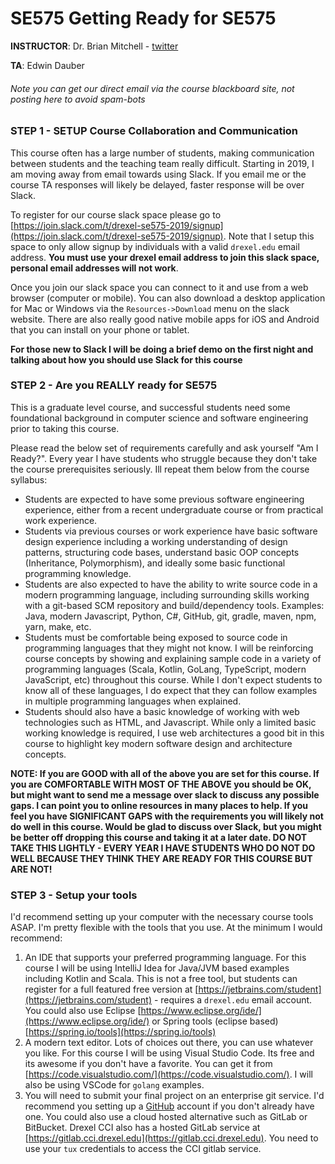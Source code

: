 # SE575 Getting Ready for SE575

**INSTRUCTOR**: Dr. Brian Mitchell - [twitter](https://twitter.com/DrBrianMitchell) 

**TA**: Edwin Dauber
###### Note you can get our direct email via the course blackboard site, not posting here to avoid spam-bots

### STEP 1 - SETUP Course Collaboration and Communication
This course often has a large number of students, making communication between students and the teaching team really difficult.  Starting in 2019, I am moving away from email towards using Slack.  If you email me or the course TA responses will likely be delayed, faster response will be over Slack.

To register for our course slack space please go to [https://join.slack.com/t/drexel-se575-2019/signup](https://join.slack.com/t/drexel-se575-2019/signup).  Note that I setup this space to only allow signup by individuals with a valid `drexel.edu` email address.  **You must use your drexel email address to join this slack space, personal email addresses will not work**.  

Once you join our slack space you can connect to it and use from a web browser (computer or mobile).  You can also download a desktop application for Mac or Windows via the `Resources->Download` menu on the slack website.  There are also really good native mobile apps for iOS and Android that you can install on your phone or tablet.

**For those new to Slack I will be doing a brief demo on the first night and talking about how you should use Slack for this course**



### STEP 2 - Are you REALLY ready for SE575
This is a graduate level course, and successful students need some foundational background in computer science and software engineering prior to taking this course.

Please read the below set of requirements carefully and ask yourself "Am I Ready?".  Every year I have students who struggle because they don't take the course prerequisites seriously.  Ill repeat them below from the course syllabus:

* Students are expected to have some previous software engineering experience, either from a recent undergraduate course or from practical work experience. 
* Students via previous courses or work experience have basic software design experience including a working understanding of design patterns, structuring code bases, understand basic OOP concepts (Inheritance, Polymorphism), and ideally some basic functional programming knowledge. 
* Students are also expected to have the ability to write source code in a modern programming language, including surrounding skills working with a git-based SCM repository and build/dependency tools. Examples:  Java, modern Javascript, Python, C#, GitHub, git, gradle, maven, npm, yarn, make, etc.
* Students must be comfortable being exposed to source code in programming languages that they might not know.  I will be reinforcing course concepts by showing and explaining sample code in a variety of programming languages (Scala, Kotlin, GoLang, TypeScript, modern JavaScript, etc) throughout this course.  While I don't expect students to know all of these languages, I do expect that they can follow examples in multiple programming languages when explained. 
* Students should also have a basic  knowledge of working with web technologies such as HTML, and Javascript. While only a limited basic working knowledge is required, I use web architectures a good bit in this course to highlight key modern software design and architecture concepts.

**NOTE:  If you are GOOD with all of the above you are set for this course. If you are COMFORTABLE WITH MOST OF THE ABOVE you should be OK, but might want to send me a message over slack to discuss any possible gaps.  I can point you to online resources in many places to help.  If you feel you have SIGNIFICANT GAPS with the requirements you will likely not do well in this course.  Would be glad to discuss over Slack, but you might be better off dropping this course and taking it at a later date. DO NOT TAKE THIS LIGHTLY - EVERY YEAR I HAVE STUDENTS WHO DO NOT DO WELL BECAUSE THEY THINK THEY ARE READY FOR THIS COURSE BUT ARE NOT!**

### STEP 3 - Setup your tools
I'd recommend setting up your computer with the necessary course tools ASAP.  I'm pretty flexible with the tools that you use.  At the minimum I would recommend:

1. An IDE that supports your preferred programming language.  For this course I will be using IntelliJ Idea for Java/JVM based examples including Kotlin and Scala.  This is not a free tool, but students can register for a full featured free version at [https://jetbrains.com/student](https://jetbrains.com/student) - requires a `drexel.edu` email account.  You could also use Eclipse [https://www.eclipse.org/ide/](https://www.eclipse.org/ide/) or Spring tools (eclipse based) [https://spring.io/tools](https://spring.io/tools)
2. A modern text editor.  Lots of choices out there, you can use whatever you like. For this course I will be using Visual Studio Code.  Its free and its awesome if you don't have a favorite. You can get it from [https://code.visualstudio.com/](https://code.visualstudio.com/).  I will also be using VSCode for `golang` examples.
3. You will need to submit your final project on an enterprise git service.  I'd recommend you setting up a [GitHub](https://www.github.com) account if you don't already have one.  You could also use a cloud hosted alternative such as GitLab or BitBucket.  Drexel CCI also has a hosted GitLab service at [https://gitlab.cci.drexel.edu](https://gitlab.cci.drexel.edu).  You need to use your `tux` credentials to access the CCI gitlab service.